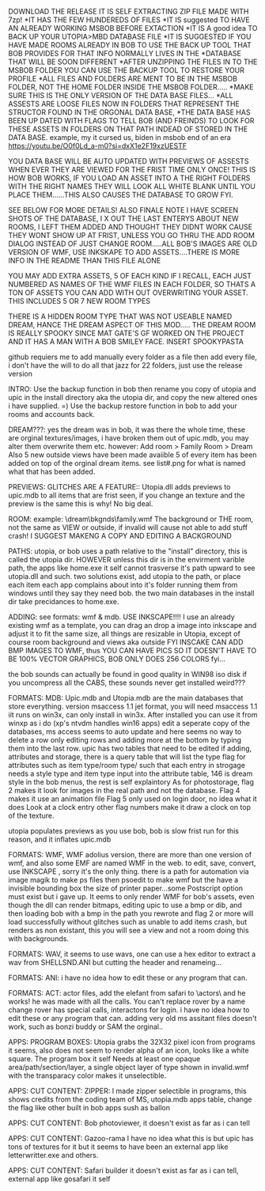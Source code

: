 DOWNLOAD THE RELEASE IT IS SELF EXTRACTING ZIP FILE MADE WITH 7zp!
*IT HAS THE FEW HUNDEREDS OF FILES
*IT IS suggested TO HAVE AN ALREADY WORKING MSBOB BEFORE EXTACTION
*IT IS A good idea TO BACK UP YOUR UTOPIA>MBD DATABASE FILE
*IT IS SUGGESTED IF YOU HAVE MADE ROOMS ALREADY IN BOB TO USE THE BACK UP TOOL THAT BOB PROVIDES FOR THAT INFO NORMALLY LIVES IN THE *DATABASE THAT WILL BE SOON DIFFERENT
*AFTER UNZIPPING THE FILES IN TO THE MSBOB FOLDER YOU CAN USE THE BACKUP TOOL TO RESTORE YOUR PROFILE
*ALL FILES AND FOLDERS ARE MENT TO BE IN THE MSBOB FOLDER, NOT THE HOME FOLDER INSIDE THE MSBOB FOLDER.....
*MAKE SURE THIS IS THE ONLY VERSION OF THE DATA BASE FILES...
*ALL ASSESTS ARE LOOSE FILES NOW IN FOLDERS THAT REPRESENT THE STRUCTOR FOUND IN THE ORGONAL DATA BASE,
*THE DATA BASE HAS BEEN UP DATED WITH FLAGS TO TELL BOB (AND FREINDS) TO LOOK FOR THESE ASSETS IN FOLDERS ON THAT PATH INDEAD OF STORED IN THE DATA BASE. 
example, my it cursed us, biden in msbob end of an era
https://youtu.be/O0f0Ld_a-m0?si=dxX1e2F19xzUESTF

YOU DATA BASE WILL BE AUTO UPDATED WITH PREVIEWS OF ASSESTS WHEN EVER THEY ARE VIEWED FOR THE FRIST TIME ONLY ONCE!
THIS IS HOW BOB WORKS, IF YOU LOAD AN ASSET INTO A THE RIGHT FOLDERS WITH THE RIGHT NAMES THEY WILL LOOK ALL WHITE BLANK UNTIL YOU PLACE THEM......THIS ALSO CAUSES THE DATABASE TO GROW FYI.

SEE BELOW FOR MORE DETAILS! ALSO FINALE NOTE I HAVE SCREEN SHOTS OF THE DATABASE, I X OUT THE LAST ENTERYS ABOUT NEW ROOMS, I LEFT THEM ADDED AND THOUGHT THEY DIDNT WORK CAUSE THEY WONT SHOW UP AT FRIST, UNLESS YOU GO THRU THE ADD ROOM DIALOG INSTEAD OF JUST CHANGE ROOM.....ALL BOB'S IMAGES ARE OLD VERSION OF WMF, USE INKSKAPE TO ADD ASSETS....THERE IS MORE INFO IN THE README THAN THIS FILE ALONE

YOU MAY ADD EXTRA ASSETS, 5 OF EACH KIND IF I RECALL, EACH JUST NUMBERED AS NAMES OF THE WMF FILES IN EACH FOLDER, SO THATS A TON OF ASSETS YOU CAN ADD WITH OUT OVERWRITING YOUR ASSET. THIS INCLUDES 5 OR 7 NEW ROOM TYPES

THERE IS A HIDDEN ROOM TYPE THAT WAS NOT USEABLE NAMED DREAM, HANCE THE DREAM  ASPECT OF THIS MOD.....
THE DREAM ROOM IS REALLY SPOOKY SINCE MAT GATE'S GF WORKED ON THE PROJECT AND IT HAS A MAN WITH A BOB SMILEY FACE.
INSERT SPOOKYPASTA

github requiers me to add manually every folder as a file then add every file, i don't have the will to do all that jazz for 22 folders, just use the release version

INTRO: Use the backup function in bob then rename you copy of utopia and upic in the install directory aka the utopia dir, and copy the new altered ones i have supplied. =) 
Use the backup restore function in bob to add your rooms and accounts back. 

DREAM???: yes the dream was in bob, it was there the whole time, these are orginal textures/images, i have broken them out of upic.mdb, you may alter them overwrite them etc. however:
Add room > Family Room > Dream
Also 5 new outside views have been made avaiible
5 of every item has been added on top of the orginal dream items.
see list#.png for what is named what that has been added.

PREVIEWS: GLITCHES ARE A FEATURE:: Utopia.dll adds previews to upic.mdb to all items that are frist seen, if you change an texture and the preview is the same this is why!  No big deal.

ROOM: example: \dream\bkgnds\family.wmf The background  or  THE room, not the same as VIEW or outside, if invalid will cause not able to add stuff crash! I SUGGEST MAKENG A COPY AND EDITING A BACKGROUND

PATHS: utopia, or bob uses a path relative to the "install" directory, this is called the utopia dir. HOWEVER unless this dir is in the envirment varible path, the apps like home.exe it self cannot trasverse it's path upward to see utopia.dll and such.
two solutions exist, add utopia to the path, or place each item each app complains about into it's folder running them from windows until they say they need bob. the two main databases in the install dir take precidances to home.exe.

ADDING: see formats: wmf & mdb. USE INKSCAPE!!!! I use an already existing wmf as a template, you can drag an drop a image into inkscape and adjust it to fit the same size, all things are resizable in Utopia, except of course room background and views aka outside
FYI INSCAKE CAN ADD BMP IMAGES TO WMF, thus YOU CAN HAVE PICS SO IT DOESN'T HAVE TO BE 100% VECTOR GRAPHICS, BOB ONLY DOES 256 COLORS fyi...

the bob sounds can actually be found in good quality in WIN98 iso disk if you uncompress all the CABS, these sounds never get installed
weird???

FORMATS: MDB: Upic.mdb and Utopia.mdb are the main databases that store everything.
version msaccess 1.1 jet format, you will need msaccess 1.1 iit runs on win3x, can only install in win3x. After installed you can use it from winxp as i do (xp's ntvdm handles win16 apps)
edit a seperate copy of the databases, ms access seems to auto update and here seems no way to delete a row only editing rows and adding more at the bottom by typing them into the last row.
upic has two tables that need to be edited if adding, attributes and storage, there is a query table that will list the type flag for attributes such as item type/room type/ such that each entry in strogage needs a style type and item type input into the attribute table, 146 is dream style in the bob menus, the rest is self explaintory
As for photostorage, flag 2 makes it look for images in the real path and not the database. 
Flag 4 makes it use an animation file
Flag 5 only used on login door, no idea what it does
Look at a clock entry other flag numbers make it draw a clock on top of the texture.

utopia populates previews as you use bob, bob is slow frist run for this reason, and it inflates upic.mdb

FORMATS: WMF, WMF adolius version, there are more than one version of wmf, and also some EMF are named WMF in the web. to edit, save, convert, use INKSCAPE , sorry it's the only thing. there is a path for automation via image magik  to make ps files then psoedit to make wmf but the have a invisible bounding box the size of printer paper...some Postscript option must exist but i gave up. 
It eems to only render WMF for bob's assets, even though the dll can render bitmaps, editing upic to use a bmp or dib, and then loading bob with a bmp in the path you rewrote and flag 2 or more will load successfully without glitches such as unable to add items crash, but renders as non existant, this you will see a view and not a room doing this with backgrounds.

FORMATS: WAV, it seems to use wavs, one can use a hex editor to extract a wav from SHELLSND.ANI but cutting the header and renameing...

FORMATS: ANI: i have no idea how to edit these or any program that can.

FORMATS: ACT: actor files, add the elefant from safari to \actors\ and he works! he was made with all the calls. You can't replace rover by a name change rover has special calls, interactons for login. i have no idea how to edit these or any program that can. adding very old ms assitant files doesn't work, such as bonzi buddy or SAM the orginal..

APPS: PROGRAM BOXES: Utopia grabs the 32X32 pixel icon from programs it seems, also does not seem to render alpha of an icon, looks like a white square. 
The program box it self Needs at least one opaque area/path/section/layer, a single object layer of type shown in invalid.wmf with the transparacy color makes it unselectible. 

APPS: CUT CONTENT: ZIPPER: I made zipper selectible in programs, this shows credits from the coding team of MS, utopia.mdb apps table, change the flag like other built in bob apps sush as ballon

APPS: CUT CONTENT: Bob photoviewer, it doesn't exist as far as i can tell

APPS: CUT CONTENT: Gazoo-rama I have no idea what this is but upic has tons of textures for it but it seems to have been an external app like letterwritter.exe and others.

APPS: CUT CONTENT: Safari builder  it doesn't exist as far as i can tell, external app like gosafari it self
